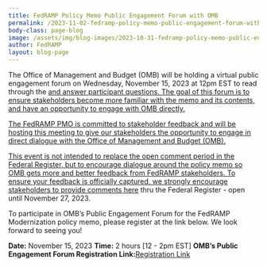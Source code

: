 ```yaml
---
title: FedRAMP Policy Memo Public Engagement Forum with OMB
permalink: /2023-11-02-fedramp-policy-memo-public-engagement-forum-with-omb/
body-class: page-blog
image: /assets/img/blog-images/2023-10-31-fedramp-policy-memo-public-engagement-forum-with-omb.png
author: FedRAMP
layout: blog-page
---
```

The Office of Management and Budget (OMB) will be holding a virtual public engagement forum on Wednesday, November 15, 2023 at 12pm EST to read through the <a href="https://www.cio.gov/assets/files/resources/FedRAMP-updated-draft-guidance-2023.pdf" target="_blank" rel="noopener noreferrer">and answer participant questions. The goal of this forum is to ensure stakeholders become more familiar with the memo and its contents, and have an opportunity to engage with OMB directly.

The FedRAMP PMO is committed to stakeholder feedback and will be hosting this meeting to give our stakeholders the opportunity to engage in direct dialogue with the Office of Management and Budget (OMB). 

This event is not intended to replace the open comment period in the Federal Register, but to encourage dialogue around the policy memo so OMB gets more and better feedback from FedRAMP stakeholders. To ensure your feedback is officially captured, we strongly encourage stakeholders to provide comments <a href="https://www.federalregister.gov/documents/2023/10/27/2023-23839/request-for-comments-on-updated-guidance-for-modernizing-the-federal-risk-authorization-management" target="_blank" rel="noopener noreferrer">here</a> thru the Federal Register - open until November 27, 2023. 

To participate in OMB’s Public Engagement Forum for the FedRAMP Modernization policy memo, please register at the link below. We look forward to seeing you!

<b>Date:</b> November 15, 2023
<b>Time:</b> 2 hours [12 - 2pm EST]
<b>OMB’s Public Engagement Forum Registration Link:</b><a href="xxxx" target="_blank" rel="noopener noreferrer">Registration Link</a>
